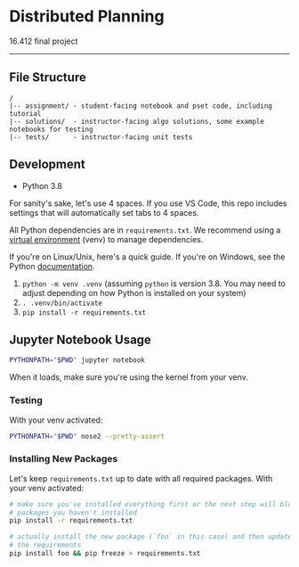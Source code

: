 # Distributed Planning

16.412 final project

---

## File Structure

```
/
|-- assignment/ - student-facing notebook and pset code, including tutorial
|-- solutions/  - instructor-facing algo solutions, some example notebooks for testing
|-- tests/      - instructor-facing unit tests
```

## Development

* Python 3.8

For sanity's sake, let's use 4 spaces. If you use VS Code, this repo includes settings that will automatically set tabs to 4 spaces.

All Python dependencies are in `requirements.txt`. We recommend using a [virtual environment](https://docs.python.org/3/library/venv.html) (venv) to manage dependencies.

If you're on Linux/Unix, here's a quick guide. If you're on Windows, see the Python [documentation](https://docs.python.org/3/library/venv.html).
1. `python -m venv .venv` (assuming `python` is version 3.8. You may need to adjust depending on how Python is installed on your system)
2. `. .venv/bin/activate`
3. `pip install -r requirements.txt`

## Jupyter Notebook Usage

```sh
PYTHONPATH="$PWD" jupyter notebook
```

When it loads, make sure you're using the kernel from your venv.

### Testing

With your venv activated:

```sh
PYTHONPATH="$PWD" nose2 --pretty-assert
```

### Installing New Packages

Let's keep `requirements.txt` up to date with all required packages. With your venv activated:

```sh
# make sure you've installed everything first or the next step will blow away
# packages you haven't installed
pip install -r requirements.txt

# actually install the new package (`foo` in this case) and then update
# the requirements
pip install foo && pip freeze > requirements.txt
```
